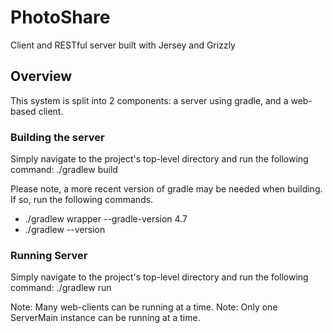 # PhotoShare
Client and RESTful server built with Jersey and Grizzly 

## Overview
This system is split into 2 components: a server using gradle, and a web-based client. 

### Building the server
Simply navigate to the project's top-level directory and run the following command: 
./gradlew build

Please note, a more recent version of gradle may be needed when building. If so, run the following commands.
- ./gradlew wrapper --gradle-version 4.7
- ./gradlew --version

### Running Server
Simply navigate to the project's top-level directory and run the following command: 
./gradlew run

Note: Many web-clients can be running at a time.
Note: Only one ServerMain instance can be running at a time.
